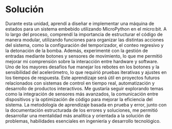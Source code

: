 # Solución

Durante esta unidad, aprendí a diseñar e implementar una máquina de estados para un sistema embebido utilizando MicroPython en el micro:bit. A lo largo del proceso, comprendí la importancia de estructurar el código de manera modular, utilizando funciones para organizar las distintas acciones del sistema, como la configuración del temporizador, el conteo regresivo y la detonación de la bomba. Además, experimenté con la gestión de entradas mediante botones y sensores de movimiento, lo que me permitió mejorar mi comprensión sobre la interacción entre hardware y software. Uno de los mayores desafíos fue manejar los rebotes en los botones y la sensibilidad del acelerómetro, lo que requirió pruebas iterativas y ajustes en los tiempos de respuesta. Este aprendizaje será útil en proyectos futuros relacionados con sistemas de control en tiempo real, automatización y desarrollo de productos interactivos. Me gustaría seguir explorando temas como la integración de sensores más avanzados, la comunicación entre dispositivos y la optimización de código para mejorar la eficiencia del sistema. La metodología de aprendizaje basada en prueba y error, junto con la documentación estructurada de los errores y soluciones, me permitió desarrollar una mentalidad más analítica y orientada a la solución de problemas, habilidades esenciales en ingeniería y desarrollo tecnológico.
